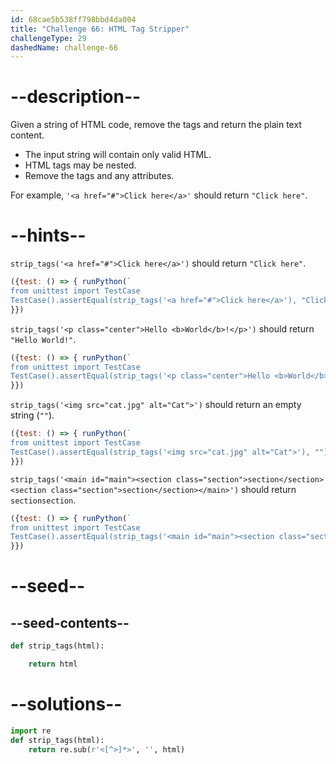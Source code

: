 ```yaml
---
id: 68cae5b538ff798bbd4da004
title: "Challenge 66: HTML Tag Stripper"
challengeType: 29
dashedName: challenge-66
---
```


# --description--

Given a string of HTML code, remove the tags and return the plain text content.

- The input string will contain only valid HTML.
- HTML tags may be nested.
- Remove the tags and any attributes.

For example, `'<a href="#">Click here</a>'` should return `"Click here"`.

# --hints--

`strip_tags('<a href="#">Click here</a>')` should return `"Click here"`.

```js
({test: () => { runPython(`
from unittest import TestCase
TestCase().assertEqual(strip_tags('<a href="#">Click here</a>'), "Click here")`)
}})
```

`strip_tags('<p class="center">Hello <b>World</b>!</p>')` should return `"Hello World!"`.

```js
({test: () => { runPython(`
from unittest import TestCase
TestCase().assertEqual(strip_tags('<p class="center">Hello <b>World</b>!</p>'), "Hello World!")`)
}})
```

`strip_tags('<img src="cat.jpg" alt="Cat">')` should return an empty string (`""`).

```js
({test: () => { runPython(`
from unittest import TestCase
TestCase().assertEqual(strip_tags('<img src="cat.jpg" alt="Cat">'), "")`)
}})
```

`strip_tags('<main id="main"><section class="section">section</section><section class="section">section</section></main>')` should return `sectionsection`.

```js
({test: () => { runPython(`
from unittest import TestCase
TestCase().assertEqual(strip_tags('<main id="main"><section class="section">section</section><section class="section">section</section></main>'), "sectionsection")`)
}})
```

# --seed--

## --seed-contents--

```py
def strip_tags(html):

    return html
```

# --solutions--

```py
import re
def strip_tags(html):
    return re.sub(r'<[^>]*>', '', html)
```
